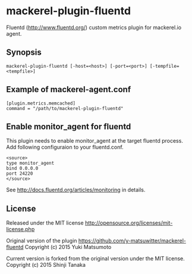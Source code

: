 mackerel-plugin-fluentd
=========================

Fluentd (http://www.fluentd.org/) custom metrics plugin for mackerel.io agent.

## Synopsis

```shell
mackerel-plugin-fluentd [-host=<host>] [-port=<port>] [-tempfile=<tempfile>]
```

## Example of mackerel-agent.conf

```
[plugin.metrics.memcached]
command = "/path/to/mackerel-plugin-fluentd"
```

## Enable monitor_agent for fluentd

This plugin needs to enable monitor_agent at the target fluentd process.
Add following configuraion to your fluentd.conf.

```
<source>
type monitor_agent
bind 0.0.0.0
port 24220
</source>
```

See http://docs.fluentd.org/articles/monitoring in details.

## License

Released under the MIT license
http://opensource.org/licenses/mit-license.php

Original version of the plugin https://github.com/y-matsuwitter/mackerel-fluentd
Copyright (c) 2015 Yuki Matsumoto

Current version is forked from the original version under the MIT license.
Copyright (c) 2015 Shinji Tanaka

